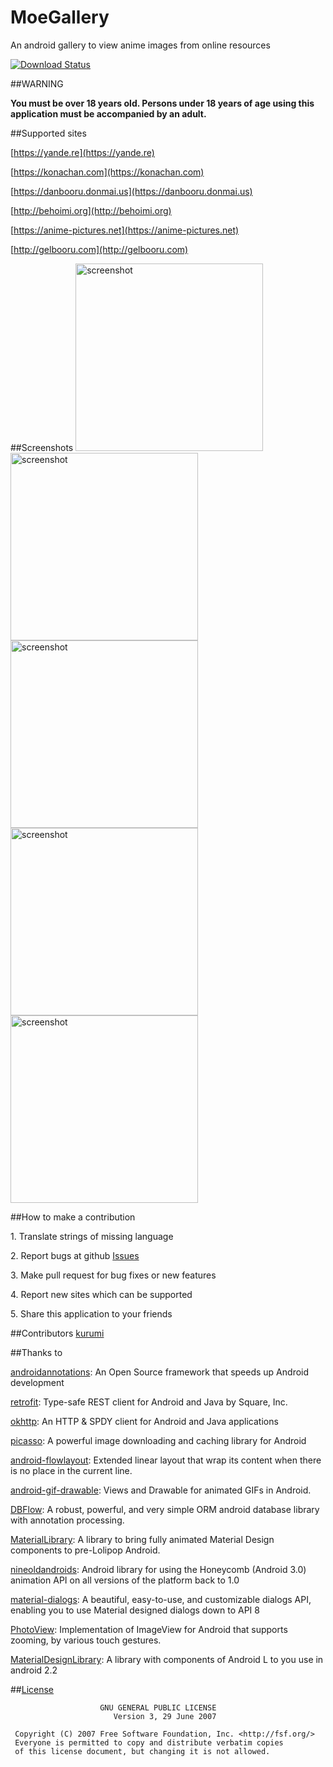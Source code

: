 # MoeGallery
An android gallery to view anime images from online resources

[![Download Status](https://img.shields.io/github/downloads/kurumi-moe/MoeGallery/v1.1.0/total.svg)](https://github.com/kurumi-moe/MoeGallery/releases/download/v1.1.0/MoeGallery-v1.1.0.apk)

##WARNING

**You must be over 18 years old. Persons under 18 years of age using this application must be accompanied by an adult.**

##Supported sites 

[https://yande.re](https://yande.re)

[https://konachan.com](https://konachan.com)

[https://danbooru.donmai.us](https://danbooru.donmai.us)

[http://behoimi.org](http://behoimi.org)

[https://anime-pictures.net](https://anime-pictures.net)

[http://gelbooru.com](http://gelbooru.com)

##Screenshots
<img src="https://raw.githubusercontent.com/kurumi-moe/MoeGallery/master/screenshots/Screenshot_2015-06-28-14-48-57.jpg" alt="screenshot" width="300">
<img src="https://raw.githubusercontent.com/kurumi-moe/MoeGallery/master/screenshots/Screenshot_2015-06-28-14-49-59.jpg" alt="screenshot" width="300">
<img src="https://raw.githubusercontent.com/kurumi-moe/MoeGallery/master/screenshots/Screenshot_2015-06-28-14-50-26.jpg" alt="screenshot" width="300">
<img src="https://raw.githubusercontent.com/kurumi-moe/MoeGallery/master/screenshots/Screenshot_2015-06-28-14-50-44.jpg" alt="screenshot" width="300">
<img src="https://raw.githubusercontent.com/kurumi-moe/MoeGallery/master/screenshots/Screenshot_2015-06-28-14-51-13.jpg" alt="screenshot" width="300">

##How to make a contribution

1\. Translate strings of missing language

2\. Report bugs at github [Issues](https://github.com/kurumi-moe/MoeGallery/issues)

3\. Make pull request for bug fixes or new features

4\. Report new sites which can be supported

5\. Share this application to your friends

##Contributors
[kurumi](http://kurumi.moe)

##Thanks to

[androidannotations](https://github.com/excilys/androidannotations): An Open Source framework that speeds up Android development

[retrofit](https://github.com/square/retrofit): Type-safe REST client for Android and Java by Square, Inc.

[okhttp](https://github.com/square/okhttp): An HTTP & SPDY client for Android and Java applications

[picasso](https://github.com/square/picasso): A powerful image downloading and caching library for Android

[android-flowlayout](https://github.com/ApmeM/android-flowlayout): Extended linear layout that wrap its content when there is no place in the current line.

[android-gif-drawable](https://github.com/koral--/android-gif-drawable): Views and Drawable for animated GIFs in Android.

[DBFlow](https://github.com/Raizlabs/DBFlow): A robust, powerful, and very simple ORM android database library with annotation processing.

[MaterialLibrary](https://github.com/rey5137/material): A library to bring fully animated Material Design components to pre-Lolipop Android.

[nineoldandroids](https://github.com/JakeWharton/NineOldAndroids): Android library for using the Honeycomb (Android 3.0) animation API on all versions of the platform back to 1.0

[material-dialogs](https://github.com/afollestad/material-dialogs): A beautiful, easy-to-use, and customizable dialogs API, enabling you to use Material designed dialogs down to API 8

[PhotoView](https://github.com/chrisbanes/PhotoView): Implementation of ImageView for Android that supports zooming, by various touch gestures.

[MaterialDesignLibrary](https://github.com/navasmdc/MaterialDesignLibrary): A library with components of Android L to you use in android 2.2 

##[License](https://github.com/kurumi-moe/MoeGallery/blob/master/LICENSE.md)

```
                    GNU GENERAL PUBLIC LICENSE
                       Version 3, 29 June 2007

 Copyright (C) 2007 Free Software Foundation, Inc. <http://fsf.org/>
 Everyone is permitted to copy and distribute verbatim copies
 of this license document, but changing it is not allowed.
 ```
